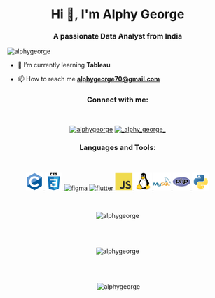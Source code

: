 <h1 align="center">Hi 👋, I'm Alphy George</h1>
<h3 align="center">A passionate Data Analyst from India</h3>

<p align="left"> <img src="https://komarev.com/ghpvc/?username=alphygeorge&label=Profile%20views&color=0e75b6&style=flat" alt="alphygeorge" /> </p>


- 🌱 I’m currently learning **Tableau**

- 📫 How to reach me **alphygeorge70@gmail.com**

<h3 align="center">Connect with me:</h3><br/>
<p align="center">
<a href="https://linkedin.com/in/alphy-george-568347202" target="blank"><img align="center" src="https://raw.githubusercontent.com/rahuldkjain/github-profile-readme-generator/master/src/images/icons/Social/linked-in-alt.svg" alt="alphygeorge" height="30" width="40" /></a>
<a href="https://instagram.com/_alphy_george_" target="blank"><img align="center" src="https://raw.githubusercontent.com/rahuldkjain/github-profile-readme-generator/master/src/images/icons/Social/instagram.svg" alt="_alphy_george_" height="30" width="40" /></a>
</p>

<h3 align="center">Languages and Tools:</h3><br/>
<p align="center"> <a href="https://www.cprogramming.com/" target="_blank" rel="noreferrer"><img src="https://raw.githubusercontent.com/devicons/devicon/master/icons/c/c-original.svg" alt="c" width="40" height="40"/> </a> <a href="https://www.w3schools.com/css/" target="_blank" rel="noreferrer"> <img src="https://raw.githubusercontent.com/devicons/devicon/master/icons/css3/css3-original-wordmark.svg" alt="css3" width="40" height="40"/> </a> <a href="https://www.figma.com/" target="_blank" rel="noreferrer"> <img src="https://www.vectorlogo.zone/logos/figma/figma-icon.svg" alt="figma" width="40" height="40"/> </a> <a href="https://flutter.dev" target="_blank" rel="noreferrer"> <img src="https://www.vectorlogo.zone/logos/flutterio/flutterio-icon.svg" alt="flutter" width="40" height="40"/> </a> <a href="https://developer.mozilla.org/en-US/docs/Web/JavaScript" target="_blank" rel="noreferrer"> <img src="https://raw.githubusercontent.com/devicons/devicon/master/icons/javascript/javascript-original.svg" alt="javascript" width="40" height="40"/> </a> <a href="https://www.linux.org/" target="_blank" rel="noreferrer"> <img src="https://raw.githubusercontent.com/devicons/devicon/master/icons/linux/linux-original.svg" alt="linux" width="40" height="40"/> </a> <a href="https://www.mysql.com/" target="_blank" rel="noreferrer"> <img src="https://raw.githubusercontent.com/devicons/devicon/master/icons/mysql/mysql-original-wordmark.svg" alt="mysql" width="40" height="40"/> </a> <a href="https://www.php.net" target="_blank" rel="noreferrer"> <img src="https://raw.githubusercontent.com/devicons/devicon/master/icons/php/php-original.svg" alt="php" width="40" height="40"/> </a> <a href="https://www.python.org" target="_blank" rel="noreferrer"> <img src="https://raw.githubusercontent.com/devicons/devicon/master/icons/python/python-original.svg" alt="python" width="40" height="40"/> </a> </p><br/>

<p align="center"><img align="center"" src="https://github-readme-streak-stats.herokuapp.com/?user=alphygeorge&" alt="alphygeorge" /></p><br/><br/>
<p align="center"><img align="center" src="https://github-readme-stats.vercel.app/api/top-langs?username=alphygeorge&show_icons=true&locale=en&layout=compact" alt="alphygeorge" /></p><br/><br/>

<p align="center">&nbsp;<img align="center" src="https://github-readme-stats.vercel.app/api?username=alphygeorge&show_icons=true&locale=en" alt="alphygeorge" /></p><br/>




